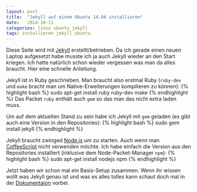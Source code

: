 ```yaml
---
layout: post
title:  "Jekyll auf einem Ubuntu 14.04 installieren"
date:   2014-10-11
categories: linux ubuntu jekyll
tags: installieren jekyll ubuntu
---
```

Diese Seite wird mit [Jekyll](http://jekyllrb.com/) erstellt/betrieben. Da ich gerade einen neuen Laptop aufgesetzt habe musste ich ja auch Jekyll wieder an den Start kriegen. Ich hatte natürlich schon wieder vergessen was man da alles braucht. Hier eine schnelle Anleitung.

Jekyll ist in Ruby geschrieben. Man braucht also erstmal Ruby (`ruby-dev` und `make` bracht man um Native-Erweiterungen kompilieren zu können):
{% highlight bash %}
sudo apt-get install ruby ruby-dev make
{% endhighlight %}
Das Packet `ruby` enthält auch `gem` so das man das nicht extra laden muss.

Um auf dem aktuellen Stand zu sein habe ich Jekyll mit `gem` geladen (es gibt auch eine Version in den Repositories):
{% highlight bash %}
sudo gem install jekyll
{% endhighlight %}

Jekyll braucht zwinged [Node.js](http://nodejs.org/) um zu starten. Auch wenn man [CoffeeScript](http://coffeescript.org/) nicht verwenden möchte. Ich habe einfach die Version aus den Repositories installiert (inklusive dem Node-Packet-Manager `npm`):
{% highlight bash %}
sudo apt-get install nodejs npm
{% endhighlight %}

Jetzt haben wir schon mal ein Basis-Setup zusammen. Wenn ihr wissen wollt was Jekyll genau ist und was es alles tolles kann schaut doch mal in der [Dokumentaion](http://jekyllrb.com/docs/home/) vorbei.

